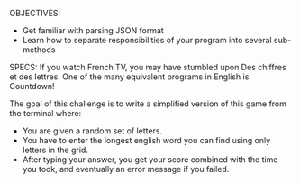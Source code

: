 OBJECTIVES:
- Get familiar with parsing JSON format
- Learn how to separate responsibilities of your program into several sub-methods

SPECS:
If you watch French TV, you may have stumbled upon Des chiffres et des lettres. One of the many equivalent programs in English is Countdown!

The goal of this challenge is to write a simplified version of this game from the terminal where:

  - You are given a random set of letters.
  - You have to enter the longest english word you can find using only letters in the grid.
  - After typing your answer, you get your score combined with the time you took, and eventually an error message if you failed.
